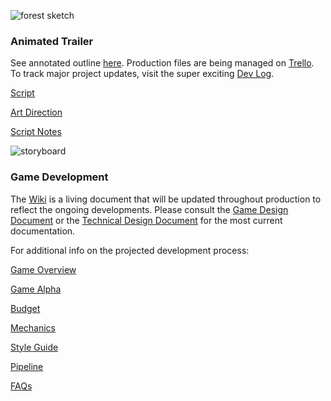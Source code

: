 ![forest sketch](https://github.com/jcongerkallas1/Brefhamer/blob/game-design/Images/forest_scene_final_small.jpg)
### Animated Trailer
See annotated outline [here](https://github.com/jcongerkallas1/Folkvangr/blob/game-design/Trailer%20Outline.md).  Production files are being managed on [Trello](https://trello.com/b/b2Wf4KYK/folkvangr).  To track major project updates, visit the super exciting [Dev Log](https://github.com/jcongerkallas1/Folkvangr/blob/game-design/Dev%20Log.md).

[Script](https://github.com/jcongerkallas1/Folkvangr/blob/game-design/Documents/script.mb)

[Art Direction](https://github.com/jcongerkallas1/Folkvangr/blob/game-design/Documents/Art_Direction.md)

[Script Notes](https://github.com/jcongerkallas1/Folkvangr/blob/game-design/Documents/script_notes.md)

![storyboard](https://github.com/jcongerkallas1/Brefhamer/blob/game-design/Images/forest_scene_pencil_sketch.jpg)
### Game Development
The [Wiki](https://github.com/jcongerkallas1/Folkvangr/wiki) is a living document that will be updated throughout production to reflect the ongoing developments.  Please consult the [Game Design Document](https://docs.google.com/document/d/14NL6Ybq0--aWO0dLyGVvOm7W_1fBtnR-dtbBz1jaMoc/edit?usp=sharing) or the 
[Technical Design Document](https://docs.google.com/document/d/1n6o248Ov8BbkKBqlKvzQ165Qs1Pdf8bHazBc3eWPJqU/edit?usp=sharing)
 for the most current documentation.

For additional info on the projected development process:

[Game Overview](https://github.com/jcongerkallas1/Folkvangr/blob/game-design/Pipeline/Game%20Overview.md)

[Game Alpha](https://github.com/jcongerkallas1/Folkvangr/blob/game-design/Pipeline/Game_Alpha.md)

[Budget](https://github.com/jcongerkallas1/Folkvangr/blob/game-design/Budget/Budget%20Readme.md)

[Mechanics](https://github.com/jcongerkallas1/Folkvangr/blob/game-design/Pipeline/Game%20Mechanics.md)

[Style Guide](https://github.com/jcongerkallas1/Folkvangr/blob/game-design/Pipeline/Style%20Guide.md)

[Pipeline](https://github.com/jcongerkallas1/Folkvangr/blob/game-design/Pipeline/Pipeline%20Overview.md)

[FAQs](https://github.com/jcongerkallas1/Folkvangr/blob/game-design/Pipeline/FAQs.md)  


 


